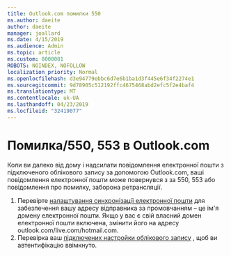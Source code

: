 ```yaml
---
title: Outlook.com помилки 550
ms.author: daeite
author: daeite
manager: joallard
ms.date: 4/15/2019
ms.audience: Admin
ms.topic: article
ms.custom: 8000081
ROBOTS: NOINDEX, NOFOLLOW
localization_priority: Normal
ms.openlocfilehash: d3e94779ebbc6d7e6b1ba1d3f445e6f34f2274e1
ms.sourcegitcommit: 9d78905c512192ffc4675468abd2efc5f2e4baf4
ms.translationtype: MT
ms.contentlocale: uk-UA
ms.lasthandoff: 04/23/2019
ms.locfileid: "32419077"
---
```

# <a name="error-550553-in-outlookcom"></a>Помилка/550, 553 в Outlook.com

Коли ви далеко від дому і надсилати повідомлення електронної пошти з підключеного облікового запису за допомогою Outlook.com, ваші повідомлення електронної пошти може повернувся з за 550, 553 або повідомлення про помилку, заборона ретрансляції.
1. Перевірте [налаштування синхронізації електронної пошти](https://go.microsoft.com/fwlink/?linkid=2031283) для забезпечення вашу адресу відправника за промовчанням – це ім'я домену електронної пошти. Якщо у вас є свій власний домен електронної пошти включена, змінити його на адресу outlook.com/live.com/hotmail.com.
2. Перевірка ваш [підключених настройки облікового запису](https://go.microsoft.com/fwlink/?linkid=875264&clcid=0x409) , щоб ви автентифікацію ввімкнуто.